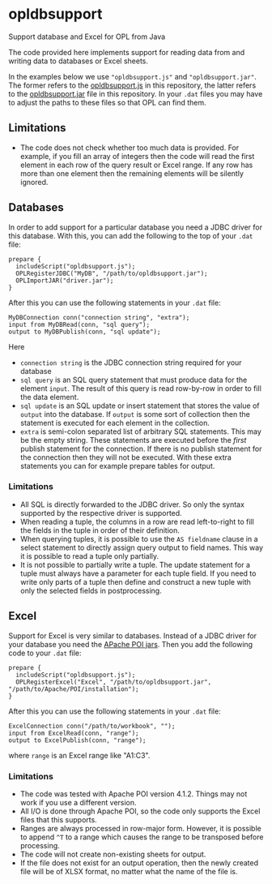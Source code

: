 # opldbsupport
Support database and Excel for OPL from Java

The code provided here implements support for reading data from and writing data to databases or Excel sheets.

In the examples below we use `"opldbsupport.js"` and `"opldbsupport.jar"`. The former refers to the [opldbsupport.js](opldbsupport.js) in this repository, the latter refers to the [opldbsupport.jar](lib/opldbsupport.jar) file in this repository. In your `.dat` files you may have to adjust the paths to these files so that OPL can find them.

## Limitations

- The code does not check whether too much data is provided. For example, if you fill an array of integers then the code will read the first element in each row of the query result or Excel range. If any row has more than one element then the remaining elements will be silently ignored.

## Databases

In order to add support for a particular database you need a JDBC driver for this database. With this, you can add the following to the top of your `.dat` file:
```
prepare {
  includeScript("opldbsupport.js");
  OPLRegisterJDBC("MyDB", "/path/to/opldbsupport.jar");
  OPLImportJAR("driver.jar");
}
```
After this you can use the following statements in your `.dat` file:
```
MyDBConnection conn("connection string", "extra");
input from MyDBRead(conn, "sql query");
output to MyDBPublish(conn, "sql update");
```
Here
- `connection string` is the JDBC connection string required for your database
- `sql query` is an SQL query statement that must produce data for the element `input`. The result of this query is read row-by-row in order to fill the data element.
- `sql update` is an SQL update or insert statement that stores the value of `output` into the database. If `output` is some sort of collection then the statement is executed for each element in the collection.
- `extra` is semi-colon separated list of arbitrary SQL statements. This may be the empty string. These statements are executed before the *first* publish statement for the connection. If there is no publish statement for the connection then they will not be executed. With these extra statements you can for example prepare tables for output.

### Limitations

- All SQL is directly forwarded to the JDBC driver. So only the syntax supported by the respective driver is supported.
- When reading a tuple, the columns in a row are read left-to-right to fill the fields in the tuple in order of their definition.
- When querying tuples, it is possible to use the `AS fieldname` clause in a select statement to directly assign query output to field names. This way it is possible to read a tuple only partially.
- It is not possible to partially write a tuple. The update statement for a tuple must always have a parameter for each tuple field. If you need to write only parts of a tuple then define and construct a new tuple with only the selected fields in postprocessing.

## Excel

Support for Excel is very similar to databases. Instead of a JDBC driver for your database you need the [APache POI jars](https://poi.apache.org). Then you add the following code to your `.dat` file:
```
prepare {
  includeScript("opldbsupport.js");
  OPLRegisterExcel("Excel", "/path/to/opldbsupport.jar", "/path/to/Apache/POI/installation");
}
```
After this you can use the following statements in your `.dat` file:
```
ExcelConnection conn("/path/to/workbook", "");
input from ExcelRead(conn, "range");
output to ExcelPublish(conn, "range");
```
where `range` is an Excel range like "A1:C3".

### Limitations

- The code was tested with Apache POI version 4.1.2. Things may not work if you use a different version.
- All I/O is done through Apache POI, so the code only supports the Excel files that this supports.
- Ranges are always processed in row-major form. However, it is possible to append `^T` to a range which causes the range to be transposed before processing.
- The code will not create non-existing sheets for output.
- If the file does not exist for an output operation, then the newly created file will be of XLSX format, no matter what the name of the file is.
